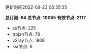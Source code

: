 更新时间2022-09-23 06:35:35

**总订阅: 64**
**总节点: 10055**
**有效节点: 2117**
- ss节点: 225
- trojan节点: 78
- v2ray节点: 1808
- ssr节点: 6
